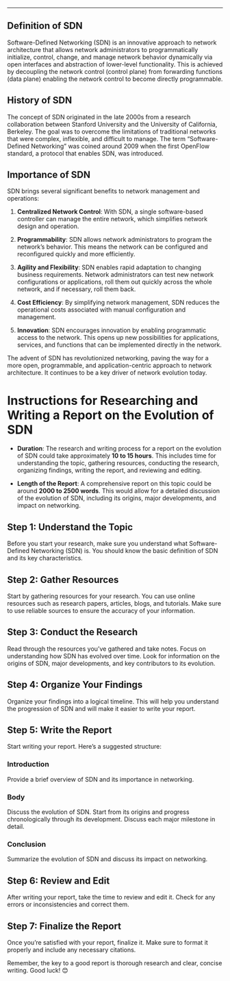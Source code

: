 
---
## Definition of SDN

Software-Defined Networking (SDN) is an innovative approach to network architecture that allows network administrators to programmatically initialize, control, change, and manage network behavior dynamically via open interfaces and abstraction of lower-level functionality. This is achieved by decoupling the network control (control plane) from forwarding functions (data plane) enabling the network control to become directly programmable.

## History of SDN

The concept of SDN originated in the late 2000s from a research collaboration between Stanford University and the University of California, Berkeley. The goal was to overcome the limitations of traditional networks that were complex, inflexible, and difficult to manage. The term “Software-Defined Networking” was coined around 2009 when the first OpenFlow standard, a protocol that enables SDN, was introduced.

## Importance of SDN

SDN brings several significant benefits to network management and operations:

1. **Centralized Network Control**: With SDN, a single software-based controller can manage the entire network, which simplifies network design and operation.
    
2. **Programmability**: SDN allows network administrators to program the network’s behavior. This means the network can be configured and reconfigured quickly and more efficiently.
    
3. **Agility and Flexibility**: SDN enables rapid adaptation to changing business requirements. Network administrators can test new network configurations or applications, roll them out quickly across the whole network, and if necessary, roll them back.
    
4. **Cost Efficiency**: By simplifying network management, SDN reduces the operational costs associated with manual configuration and management.
    
5. **Innovation**: SDN encourages innovation by enabling programmatic access to the network. This opens up new possibilities for applications, services, and functions that can be implemented directly in the network.
    

The advent of SDN has revolutionized networking, paving the way for a more open, programmable, and application-centric approach to network architecture. It continues to be a key driver of network evolution today.

# Instructions for Researching and Writing a Report on the Evolution of SDN
- **Duration**: The research and writing process for a report on the evolution of SDN could take approximately **10 to 15 hours**. This includes time for understanding the topic, gathering resources, conducting the research, organizing findings, writing the report, and reviewing and editing.
    
- **Length of the Report**: A comprehensive report on this topic could be around **2000 to 2500 words**. This would allow for a detailed discussion of the evolution of SDN, including its origins, major developments, and impact on networking.

## Step 1: Understand the Topic

Before you start your research, make sure you understand what Software-Defined Networking (SDN) is. You should know the basic definition of SDN and its key characteristics.

## Step 2: Gather Resources

Start by gathering resources for your research. You can use online resources such as research papers, articles, blogs, and tutorials. Make sure to use reliable sources to ensure the accuracy of your information.

## Step 3: Conduct the Research

Read through the resources you’ve gathered and take notes. Focus on understanding how SDN has evolved over time. Look for information on the origins of SDN, major developments, and key contributors to its evolution.

## Step 4: Organize Your Findings

Organize your findings into a logical timeline. This will help you understand the progression of SDN and will make it easier to write your report.

## Step 5: Write the Report

Start writing your report. Here’s a suggested structure:

### Introduction

Provide a brief overview of SDN and its importance in networking.

### Body

Discuss the evolution of SDN. Start from its origins and progress chronologically through its development. Discuss each major milestone in detail.

### Conclusion

Summarize the evolution of SDN and discuss its impact on networking.

## Step 6: Review and Edit

After writing your report, take the time to review and edit it. Check for any errors or inconsistencies and correct them.

## Step 7: Finalize the Report

Once you’re satisfied with your report, finalize it. Make sure to format it properly and include any necessary citations.

Remember, the key to a good report is thorough research and clear, concise writing. Good luck! 😊
